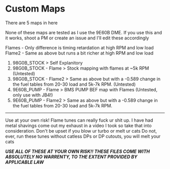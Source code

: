# Custom Maps
There are 5 maps in here

None of these maps are tested as I use the 9E60B DME. If you use this and it works, shoot a PM or create an issue and I'll edit these accordingly

Flames - Only difference is timing retardation at high RPM and low load
Flame2 - Same as above but runs a bit richer at high RPM and low load

1. 98G0B_STOCK > Self Explanitory
2. 98G0B_STOCK - Flame > Stock mapping with flames at ~5k RPM (Untested)
3. 98G0B_STOCK - Flame2 > Same as above but with a -0.589 change in the fuel tables from 20-30 load and 5k-7k RPM. (Untested)
4. 9E60B_PUMP - Flame > BMS PUMP BEF map with Flames (Untested, only use with JB4!)
5. 9E60B_PUMP - Flame2 > Same as above but with a -0.589 change in the fuel tables from 20-30 load and 5k-7k RPM.

---
Use at your own risk! Flame tunes can really fuck ur shit up. I have had metal shavings come out my exhaust in a video I took so take that into consideration. Don't be upset if you blow ur turbo or melt ur cats
Do not, ever, run these tunes without catless DPs or DP cutouts, you will melt your cats

***USE ALL OF THESE AT YOUR OWN RISK!! THESE FILES COME WITH ABSOLUTELY NO WARRENTY, TO THE EXTENT PROVIDED BY APPLICABLE LAW***
